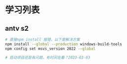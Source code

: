 # 学习列表

## antv s2

```bash
# 直接npm install 报错，以下是解决方案
npm install --global --production windows-build-tools
npm config set msvs_version 2022 --global

# 启动项目还是有问题，有时间在看？2023-03-03
```


